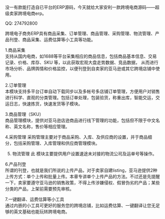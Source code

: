 没一有款能打造自已平台的ERP源码，今天就给大家安利一款跨境电商源码——超级卖家跨境电商erp。

QQ: 274792800

跨境电子商务ERP具有商品采集、订单管理、商品管理、采购管理、物流管理、产品刊登、商品采集、运费估算等小工具等功能。

1.商品采集      
支持从国内电商，如1688等平台采集相应的商品信息，包括商品基本信息、交易记录、价格、库存、SKU 等，以此获取宏观大盘走势数据、竞品数据， 从而进行市场分析、品牌舆情和价格监控，以便刊登到自卖家的亚马逊或其它跨境店铺中使用。

2.订单管理     
本模块支持多平台订单自动下载同步以及多帐号多店铺订单管理，方便用户对销售进行科学、直观的分类管理。包括订单处理，包装验货，称重出库，智能交运，交运日志，快速拣货，快速发货等子模块。

3.商品管理（SKU）     
商品管理模块，提供对亚马逊店逊商品进行线下管理的功能，包括但不限于中文名称、英文名称，售价等相应管理。

4.采购管理 
采购管理主要对于商品采购、入库、及供应商的设置，并于商品细分，包括采购管理、入库管理和供应商管理模块。

5. 物流管理     此
模块主要提供用户设置速途未对接的物流公司及运单号等操作。

6.产品刊登     
所谓的刊登，也就是我们所说的上传产品，对于卖家自建listing，亚马逊提供2种上传方式：单个上传和批量上传。本章专讲单个上传产品的方法。不过还是先提醒一下，卖家要遵守亚马逊的销售政策，不得上传涉嫌侵权、假冒伪劣的产品；某些分类的产品，上架前需要预先审核。

7.一键翻译、运费估算等小工具     
通过内嵌的小工具可更好的服务您的跨境店铺，比如运费估算、一键翻译让您无足够的英文基础也能玩转跨境电商。


